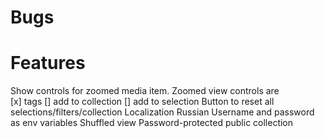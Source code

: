 # Bugs

# Features
Show controls for zoomed media item. Zoomed view controls are  
    [x] tags
    [] add to collection
    [] add to selection
Button to reset all selections/filters/collection
Localization
    Russian
Username and password as env variables
Shuffled view
Password-protected public collection
